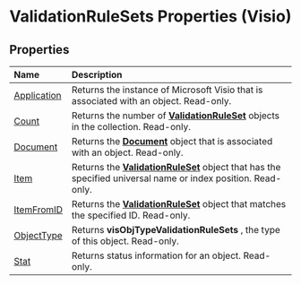 
# ValidationRuleSets Properties (Visio)

## Properties



|**Name**|**Description**|
|:-----|:-----|
|[Application](f59cbefa-e6db-f998-e93e-2a9e46abac83.md)|Returns the instance of Microsoft Visio that is associated with an object. Read-only.|
|[Count](b6327c56-7884-48d7-9624-8c1186939e15.md)|Returns the number of  **[ValidationRuleSet](cd2fc58a-5d7c-cf31-7aab-41bdeee9f105.md)** objects in the collection. Read-only.|
|[Document](848abc5d-0dd7-3d8a-edcb-106c79edbb57.md)|Returns the  **[Document](21640062-13a2-a2b2-7c61-7e707671207c.md)** object that is associated with an object. Read-only.|
|[Item](a31997bc-b1eb-8ac6-df1d-ebdfffb9bee5.md)|Returns the  **[ValidationRuleSet](cd2fc58a-5d7c-cf31-7aab-41bdeee9f105.md)** object that has the specified universal name or index position. Read-only.|
|[ItemFromID](6842e919-9bea-5032-9f7d-75f4b58b0bc5.md)|Returns the  **[ValidationRuleSet](cd2fc58a-5d7c-cf31-7aab-41bdeee9f105.md)** object that matches the specified ID. Read-only.|
|[ObjectType](139a8f96-cd3e-bf70-e432-391d342c6e9e.md)|Returns  **visObjTypeValidationRuleSets** , the type of this object. Read-only.|
|[Stat](16bbcc14-a537-622f-438a-3707f956e31c.md)|Returns status information for an object. Read-only.|
